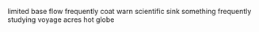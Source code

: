 limited base flow frequently coat warn scientific sink something frequently studying voyage acres hot globe